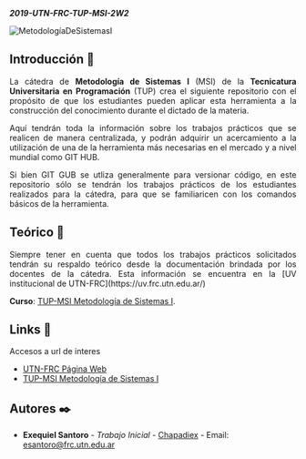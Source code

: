 _**2019-UTN-FRC-TUP-MSI-2W2**_

![MetodologíaDeSistemasI](https://github.com/UTN-TUP-MSI/2019-MSI-2W2/blob/master/MetodologiaSistemaI.png "Metodología de Sistemas I")

## Introducción 🚀

<p align="justify">  La cátedra de <b>Metodología de Sistemas I</b> (MSI) de la <b>Tecnicatura Universitaria en Programación</b> (TUP) crea el siguiente repositorio con el propósito de que los estudiantes pueden aplicar esta herramienta a la construcción del conocimiento durante el dictado de la materia.</p>

<p align="justify">  Aquí tendrán toda la información sobre los trabajos prácticos que se realicen de manera centralizada, y podrán adquirir un acercamiento a la utilización de una de la herramienta más necesarias en el mercado y a nivel mundial como GIT HUB.<p>

<p align="justify">  Si bien GIT GUB se utliza generalmente para versionar código, en este repositorio sólo se tendrán los trabajos prácticos de los estudiantes realizados para la cátedra, para que se familiaricen con los comandos básicos de la herramienta.<p>

## Teórico 📖

<p align="justify"  >Siempre tener en cuenta que todos los trabajos prácticos solicitados tendrán su respaldo teórico desde la documentación brindada por los docentes de la cátedra. Esta información se encuentra  en la [UV institucional de UTN-FRC](https://uv.frc.utn.edu.ar/)<p> 
 
   **Curso**: [TUP-MSI Metodología de Sistemas I](https://uv.frc.utn.edu.ar/).

## Links 📄
 
   Accesos a url de interes
 
 * [UTN-FRC Página Web](https://www.frc.utn.edu.ar/)
 * [TUP-MSI Metodología de Sistemas I](https://uv.frc.utn.edu.ar/)
 
 ## Autores ✒️

* **Exequiel Santoro** - *Trabajo Inicial* - [Chapadiex](https://github.com/Chapadiex) - Email: esantoro@frc.utn.edu.ar


